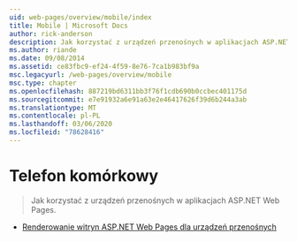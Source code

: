 ```yaml
---
uid: web-pages/overview/mobile/index
title: Mobile | Microsoft Docs
author: rick-anderson
description: Jak korzystać z urządzeń przenośnych w aplikacjach ASP.NET Web Pages.
ms.author: riande
ms.date: 09/08/2014
ms.assetid: ce83fbc9-ef24-4f59-8e76-7ca1b983bf9a
msc.legacyurl: /web-pages/overview/mobile
msc.type: chapter
ms.openlocfilehash: 887219bd6311bb3f76f1cdb690b0ccbec401175d
ms.sourcegitcommit: e7e91932a6e91a63e2e46417626f39d6b244a3ab
ms.translationtype: MT
ms.contentlocale: pl-PL
ms.lasthandoff: 03/06/2020
ms.locfileid: "78628416"
---
```

# <a name="mobile"></a>Telefon komórkowy

> Jak korzystać z urządzeń przenośnych w aplikacjach ASP.NET Web Pages.

- [Renderowanie witryn ASP.NET Web Pages dla urządzeń przenośnych](rendering-aspnet-web-pages-sites-for-mobile-devices.md)
